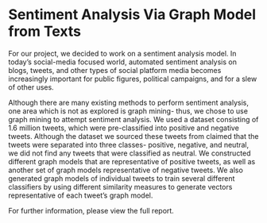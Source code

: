 # Sentiment Analysis Via Graph Model from Texts

For our project, we decided to work on a sentiment analysis model. In today’s social-media focused world, automated sentiment analysis on blogs, tweets, and other types of social platform media becomes increasingly important for public figures, political campaigns, and for a slew of other uses.
  
Although there are many existing methods to perform sentiment analysis, one area which is not as explored is graph mining- thus, we chose to use graph mining to attempt sentiment analysis. We used a dataset consisting of 1.6 million tweets, which were pre-classified into positive and negative tweets. Although the dataset we sourced these tweets from claimed that the tweets were separated into three classes- positive, negative, and neutral, we did not find any tweets that were classified as neutral. We constructed different graph models that are representative of positive tweets, as well as another set of graph models representative of negative tweets. We also generated graph models of individual tweets to train several different classifiers by using different similarity measures to generate vectors representative of each tweet’s graph model. 
	
For further information, please view the full report.
